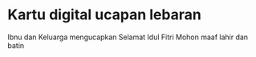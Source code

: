 # Kartu digital ucapan lebaran
Ibnu dan Keluarga mengucapkan Selamat Idul Fitri Mohon maaf lahir dan batin
